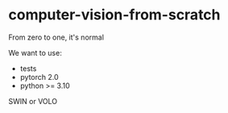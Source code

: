 # computer-vision-from-scratch
From zero to one, it's normal

We want to use:
- tests
- pytorch 2.0
- python >= 3.10

SWIN or VOLO
